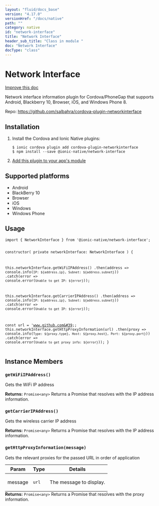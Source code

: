 ```yaml
---
layout: "fluid/docs_base"
version: "4.17.0"
versionHref: "/docs/native"
path: ""
category: native
id: "network-interface"
title: "Network Interface"
header_sub_title: "Class in module "
doc: "Network Interface"
docType: "class"
---
```


<h1 class="api-title">Network Interface</h1>

<a class="improve-v2-docs" href="http://github.com/ionic-team/ionic-native/edit/master/src/@ionic-native/plugins/network-interface/index.ts#L1">
  Improve this doc
</a>







<p>Network interface information plugin for Cordova/PhoneGap that supports Android, Blackberry 10, Browser, iOS, and Windows Phone 8.</p>


<p>Repo:
  <a href="https://github.com/salbahra/cordova-plugin-networkinterface">
    https://github.com/salbahra/cordova-plugin-networkinterface
  </a>
</p>


<h2><a class="anchor" name="installation" href="#installation"></a>Installation</h2>
<ol class="installation">
  <li>Install the Cordova and Ionic Native plugins:<br>
    <pre><code class="nohighlight">$ ionic cordova plugin add cordova-plugin-networkinterface
$ npm install --save @ionic-native/network-interface
</code></pre>
  </li>
  <li><a href="https://ionicframework.com/docs/native/#Add_Plugins_to_Your_App_Module">Add this plugin to your app's module</a></li>
</ol>



<h2><a class="anchor" name="platforms" href="#platforms"></a>Supported platforms</h2>
<ul>
  <li>Android</li><li>BlackBerry 10</li><li>Browser</li><li>iOS</li><li>Windows</li><li>Windows Phone</li>
</ul>






<h2><a class="anchor" name="usage" href="#usage"></a>Usage</h2>
<pre><code class="lang-typescript">import { NetworkInterface } from &#39;@ionic-native/network-interface&#39;;

constructor( private networkInterface: NetworkInterface ) {

  this.networkInterface.getWiFiIPAddress()
    .then(address =&gt; console.info(`IP: ${address.ip}, Subnet: ${address.subnet}`))
    .catch(error =&gt; console.error(`Unable to get IP: ${error}`));

  this.networkInterface.getCarrierIPAddress()
    .then(address =&gt; console.info(`IP: ${address.ip}, Subnet: ${address.subnet}`))
    .catch(error =&gt; console.error(`Unable to get IP: ${error}`));

  const url = &#39;www.github.com&#39;;
  this.networkInterface.getHttpProxyInformation(url)
    .then(proxy =&gt; console.info(`Type: ${proxy.type}, Host: ${proxy.host}, Port: ${proxy.port}`))
    .catch(error =&gt; console.error(`Unable to get proxy info: ${error}`));
}
</code></pre>








<h2><a class="anchor" name="instance-members" href="#instance-members"></a>Instance Members</h2>
<h3><a class="anchor" name="getWiFiIPAddress" href="#getWiFiIPAddress"></a><code>getWiFiIPAddress()</code></h3>


Gets the WiFi IP address


<div class="return-value" markdown="1">
  <i class="icon ion-arrow-return-left"></i>
  <b>Returns:</b> <code>Promise&lt;any&gt;</code> Returns a Promise that resolves with the IP address information.
</div><h3><a class="anchor" name="getCarrierIPAddress" href="#getCarrierIPAddress"></a><code>getCarrierIPAddress()</code></h3>


Gets the wireless carrier IP address


<div class="return-value" markdown="1">
  <i class="icon ion-arrow-return-left"></i>
  <b>Returns:</b> <code>Promise&lt;any&gt;</code> Returns a Promise that resolves with the IP address information.
</div><h3><a class="anchor" name="getHttpProxyInformation" href="#getHttpProxyInformation"></a><code>getHttpProxyInformation(message)</code></h3>


Gets the relevant proxies for the passed URL in order of application
<table class="table param-table" style="margin:0;">
  <thead>
  <tr>
    <th>Param</th>
    <th>Type</th>
    <th>Details</th>
  </tr>
  </thead>
  <tbody>
  <tr>
    <td>
      message</td>
    <td>
      <code>url</code>
    </td>
    <td>
      <p>The message to display.</p>
</td>
  </tr>
  </tbody>
</table>

<div class="return-value" markdown="1">
  <i class="icon ion-arrow-return-left"></i>
  <b>Returns:</b> <code>Promise&lt;any&gt;</code> Returns a Promise that resolves with the proxy information.
</div>





